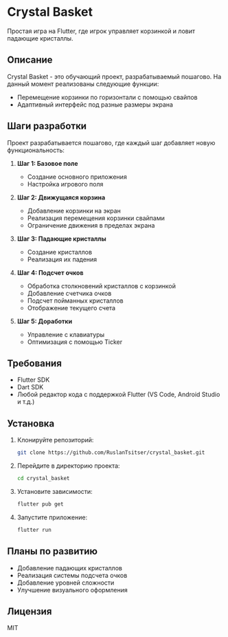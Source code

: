# Crystal Basket

Простая игра на Flutter, где игрок управляет корзинкой и ловит падающие кристаллы.

## Описание

Crystal Basket - это обучающий проект, разрабатываемый пошагово. На данный момент реализованы следующие функции:

- Перемещение корзинки по горизонтали с помощью свайпов
- Адаптивный интерфейс под разные размеры экрана

## Шаги разработки

Проект разрабатывается пошагово, где каждый шаг добавляет новую функциональность:

1. **Шаг 1: Базовое поле**
   - Создание основного приложения
   - Настройка игрового поля

2. **Шаг 2: Движущаяся корзина**
   - Добавление корзинки на экран
   - Реализация перемещения корзинки свайпами
   - Ограничение движения в пределах экрана

3. **Шаг 3: Падающие кристаллы**
   - Создание кристаллов
   - Реализация их падения

4. **Шаг 4: Подсчет очков**
   - Обработка столкновений кристаллов с корзинкой
   - Добавление счетчика очков
   - Подсчет пойманных кристаллов
   - Отображение текущего счета

5. **Шаг 5: Доработки**
   - Управление с клавиатуры
   - Оптимизация с помощью Ticker

## Требования

- Flutter SDK
- Dart SDK
- Любой редактор кода с поддержкой Flutter (VS Code, Android Studio и т.д.)

## Установка

1. Клонируйте репозиторий:

    ```bash
    git clone https://github.com/RuslanTsitser/crystal_basket.git
    ```

2. Перейдите в директорию проекта:

    ```bash
    cd crystal_basket
    ```

3. Установите зависимости:

    ```bash
    flutter pub get
    ```

4. Запустите приложение:

    ```bash
    flutter run
    ```

## Планы по развитию

- Добавление падающих кристаллов
- Реализация системы подсчета очков
- Добавление уровней сложности
- Улучшение визуального оформления

## Лицензия

MIT
